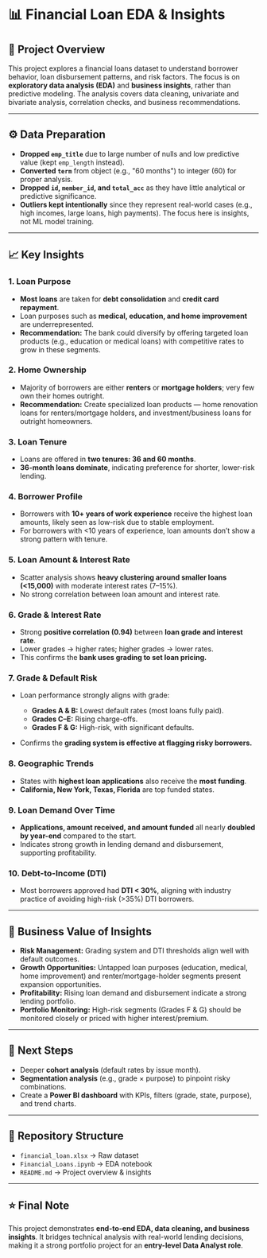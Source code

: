 # 📊 Financial Loan EDA & Insights

## 🔎 Project Overview

This project explores a financial loans dataset to understand borrower behavior, loan disbursement patterns, and risk factors. The focus is on **exploratory data analysis (EDA)** and **business insights**, rather than predictive modeling. The analysis covers data cleaning, univariate and bivariate analysis, correlation checks, and business recommendations.

---

## ⚙️ Data Preparation

* **Dropped `emp_title`** due to large number of nulls and low predictive value (kept `emp_length` instead).
* **Converted `term`** from object (e.g., "60 months") to integer (60) for proper analysis.
* **Dropped `id`, `member_id`, and `total_acc`** as they have little analytical or predictive significance.
* **Outliers kept intentionally** since they represent real-world cases (e.g., high incomes, large loans, high payments). The focus here is insights, not ML model training.

---

## 📈 Key Insights

### 1. Loan Purpose

* **Most loans** are taken for **debt consolidation** and **credit card repayment**.
* Loan purposes such as **medical, education, and home improvement** are underrepresented.
* **Recommendation:** The bank could diversify by offering targeted loan products (e.g., education or medical loans) with competitive rates to grow in these segments.

### 2. Home Ownership

* Majority of borrowers are either **renters** or **mortgage holders**; very few own their homes outright.
* **Recommendation:** Create specialized loan products — home renovation loans for renters/mortgage holders, and investment/business loans for outright homeowners.

### 3. Loan Tenure

* Loans are offered in **two tenures: 36 and 60 months**.
* **36-month loans dominate**, indicating preference for shorter, lower-risk lending.

### 4. Borrower Profile

* Borrowers with **10+ years of work experience** receive the highest loan amounts, likely seen as low-risk due to stable employment.
* For borrowers with <10 years of experience, loan amounts don’t show a strong pattern with tenure.

### 5. Loan Amount & Interest Rate

* Scatter analysis shows **heavy clustering around smaller loans (<15,000)** with moderate interest rates (7–15%).
* No strong correlation between loan amount and interest rate.

### 6. Grade & Interest Rate

* Strong **positive correlation (0.94)** between **loan grade and interest rate**.
* Lower grades → higher rates; higher grades → lower rates.
* This confirms the **bank uses grading to set loan pricing.**

### 7. Grade & Default Risk

* Loan performance strongly aligns with grade:

  * **Grades A & B:** Lowest default rates (most loans fully paid).
  * **Grades C–E:** Rising charge-offs.
  * **Grades F & G:** High-risk, with significant defaults.
* Confirms the **grading system is effective at flagging risky borrowers.**

### 8. Geographic Trends

* States with **highest loan applications** also receive the **most funding**.
* **California, New York, Texas, Florida** are top funded states.

### 9. Loan Demand Over Time

* **Applications, amount received, and amount funded** all nearly **doubled by year-end** compared to the start.
* Indicates strong growth in lending demand and disbursement, supporting profitability.

### 10. Debt-to-Income (DTI)

* Most borrowers approved had **DTI < 30%**, aligning with industry practice of avoiding high-risk (>35%) DTI borrowers.

---

## 📌 Business Value of Insights

* **Risk Management:** Grading system and DTI thresholds align well with default outcomes.
* **Growth Opportunities:** Untapped loan purposes (education, medical, home improvement) and renter/mortgage-holder segments present expansion opportunities.
* **Profitability:** Rising loan demand and disbursement indicate a strong lending portfolio.
* **Portfolio Monitoring:** High-risk segments (Grades F & G) should be monitored closely or priced with higher interest/premium.

---

## 🚀 Next Steps

* Deeper **cohort analysis** (default rates by issue month).
* **Segmentation analysis** (e.g., grade × purpose) to pinpoint risky combinations.
* Create a **Power BI dashboard** with KPIs, filters (grade, state, purpose), and trend charts.

---

## 📂 Repository Structure

* `financial_loan.xlsx` → Raw dataset
* `Financial_Loans.ipynb` → EDA notebook
* `README.md` → Project overview & insights

---

## ⭐ Final Note

This project demonstrates **end-to-end EDA, data cleaning, and business insights**. It bridges technical analysis with real-world lending decisions, making it a strong portfolio project for an **entry-level Data Analyst role**.
